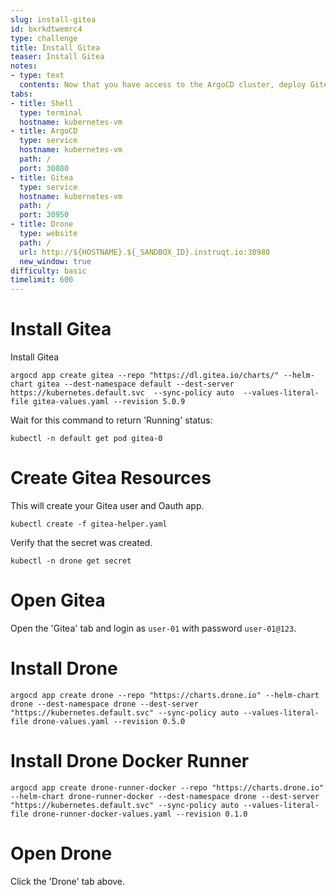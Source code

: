 ```yaml
---
slug: install-gitea
id: bxrkdtwemrc4
type: challenge
title: Install Gitea
teaser: Install Gitea
notes:
- type: text
  contents: Now that you have access to the ArgoCD cluster, deploy Gitea.
tabs:
- title: Shell
  type: terminal
  hostname: kubernetes-vm
- title: ArgoCD
  type: service
  hostname: kubernetes-vm
  path: /
  port: 30080
- title: Gitea
  type: service
  hostname: kubernetes-vm
  path: /
  port: 30950
- title: Drone
  type: website
  path: /
  url: http://${HOSTNAME}.${_SANDBOX_ID}.instruqt.io:30980
  new_window: true
difficulty: basic
timelimit: 600
---
```


Install Gitea
==============

Install Gitea

```
argocd app create gitea --repo "https://dl.gitea.io/charts/" --helm-chart gitea --dest-namespace default --dest-server https://kubernetes.default.svc  --sync-policy auto  --values-literal-file gitea-values.yaml --revision 5.0.9
```

Wait for this command to return 'Running' status:

```
kubectl -n default get pod gitea-0
```

Create Gitea Resources
=======================

This will create your Gitea user and Oauth app.

```
kubectl create -f gitea-helper.yaml
```

Verify that the secret was created.

```
kubectl -n drone get secret
```

Open Gitea
===========

Open the 'Gitea' tab and login as `user-01` with password `user-01@123`.

Install Drone
==============

```
argocd app create drone --repo "https://charts.drone.io" --helm-chart drone --dest-namespace drone --dest-server "https://kubernetes.default.svc" --sync-policy auto --values-literal-file drone-values.yaml --revision 0.5.0
```

Install Drone Docker Runner
============================

```
argocd app create drone-runner-docker --repo "https://charts.drone.io" --helm-chart drone-runner-docker --dest-namespace drone --dest-server "https://kubernetes.default.svc" --sync-policy auto --values-literal-file drone-runner-docker-values.yaml --revision 0.1.0
```

Open Drone
===========

Click the 'Drone' tab above.
